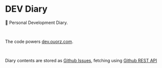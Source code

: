 # DEV Diary
🚀 Personal Development Diary.

<br/>

The code powers [dev.ouorz.com](https://dev.ouorz.com).

<br/>

Diary contents are stored as [Github Issues](https://github.com/helipengtony/devDiary/issues), fetching using [Github REST API](https://docs.github.com/en/rest)